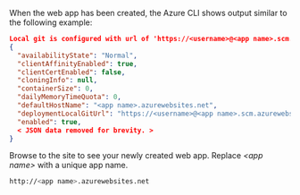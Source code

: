 When the web app has been created, the Azure CLI shows output similar to the following example:

```json
Local git is configured with url of 'https://<username>@<app name>.scm.azurewebsites.net/<app name>.git'
{
  "availabilityState": "Normal",
  "clientAffinityEnabled": true,
  "clientCertEnabled": false,
  "cloningInfo": null,
  "containerSize": 0,
  "dailyMemoryTimeQuota": 0,
  "defaultHostName": "<app name>.azurewebsites.net",
  "deploymentLocalGitUrl": "https://<username>@<app name>.scm.azurewebsites.net/<app name>.git",
  "enabled": true,
  < JSON data removed for brevity. >
}
```

Browse to the site to see your newly created web app. Replace _&lt;app name>_ with a unique app name.

```bash
http://<app name>.azurewebsites.net
```
